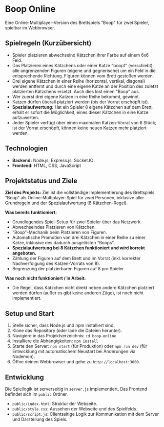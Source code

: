 # Boop Online

Eine Online-Multiplayer-Version des Brettspiels "Boop" für zwei Spieler, spielbar im Webbrowser.

## Spielregeln (Kurzübersicht)

- Spieler platzieren abwechselnd Kätzchen ihrer Farbe auf einem 6x6 Feld.
- Das Platzieren eines Kätzchens oder einer Katze "boopt" (verschiebt) alle angrenzenden Figuren (eigene und gegnerische) um ein Feld in die entsprechende Richtung. Figuren können vom Brett gestoßen werden.
- Drei eigene Kätzchen in einer Reihe (horizontal, vertikal, diagonal) werden entfernt und durch eine eigene Katze an der Position des zuletzt platzierten Kätzchens ersetzt. Auch dies löst einen "Boop" aus.
- Wer zuerst drei eigene Katzen in eine Reihe bekommt, gewinnt.
- Katzen dürfen überall platziert werden (bis der Vorrat erschöpft ist).
- **Spezialaufwertung:** Hat ein Spieler 8 eigene Kätzchen auf dem Brett, erhält er sofort die Möglichkeit, eines dieser Kätzchen in eine Katze aufzuwerten.
- Jeder Spieler verfügt über einen maximalen Katzen-Vorrat von 8 Stück; ist der Vorrat erschöpft, können keine neuen Katzen mehr platziert werden.

## Technologien

- **Backend:** Node.js, Express.js, Socket.IO
- **Frontend:** HTML, CSS, JavaScript

## Projektstatus und Ziele

**Ziel des Projekts:**
Ziel ist die vollständige Implementierung des Brettspiels "Boop" als Online-Multiplayer-Spiel für zwei Personen, inklusive aller Grundregeln und der Spezialaufwertung (8 Kätzchen-Regel).

**Was bereits funktioniert:**
- Grundlegendes Spiel-Setup für zwei Spieler über das Netzwerk.
- Abwechselndes Platzieren von Kätzchen.
- "Boop"-Mechanik beim Platzieren von Figuren.
- Automatische Promotion von drei Kätzchen in einer Reihe zu einer Katze, inklusive des dadurch ausgelösten "Boops".
- **Spezialaufwertung bei 8 Kätzchen funktioniert und wird korrekt angeboten.**
- Zählung der Figuren auf dem Brett und im Vorrat (inkl. korrekter Nachverfolgung des Katzen-Vorrats von 8).
- Begrenzung der platzierbaren Figuren auf 8 pro Spieler.

**Was noch nicht funktioniert / In Arbeit:**
- Die Regel, dass Kätzchen nicht direkt neben andere Kätzchen platziert werden dürfen (außer es gibt keine anderen Züge), ist noch nicht implementiert.

## Setup und Start

1.  Stelle sicher, dass Node.js und npm installiert sind.
2.  Klone das Repository (oder lade die Dateien herunter).
3.  Navigiere in das Projektverzeichnis: `cd boop-online`
4.  Installiere die Abhängigkeiten: `npm install`
5.  Starte den Server: `npm start` (für Produktion) oder `npm run dev` (für Entwicklung mit automatischem Neustart bei Änderungen via Nodemon).
6.  Öffne deinen Webbrowser und gehe zu `http://localhost:3000`.

## Entwicklung

Die Spiellogik ist serverseitig in `server.js` implementiert. Das Frontend befindet sich im `public` Ordner.

- `public/index.html`: Struktur der Webseite.
- `public/style.css`: Aussehen der Webseite und des Spielfelds.
- `public/script.js`: Clientseitige Logik zur Kommunikation mit dem Server und Darstellung des Spiels.
